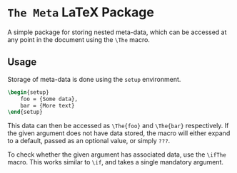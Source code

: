 # `The Meta` LaTeX Package

A simple package for storing nested meta-data, which can be accessed at any
point in the document using the `\The` macro.

## Usage

Storage of meta-data is done using the `setup` environment.

```latex
\begin{setup}
    foo = {Some data},
    bar = {More text}
\end{setup}
```

This data can then be accessed as `\The{foo}` and `\The{bar}` respectively.
If the given argument does not have data stored, the macro will either expand
to a default, passed as an optional value, or simply `???`.

To check whether the given argument has associated data, use the `\ifThe`
macro. This works similar to `\if`, and takes a single mandatory argument.